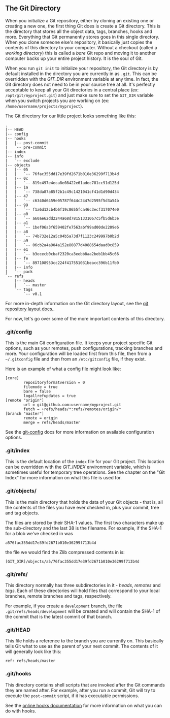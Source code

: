 <!--
SPDX-FileCopyrightText: 2008 - 2010 Geoffrey Grosenbach <boss@topfunky.com>
SPDX-FileCopyrightText: 2008 Scott Chacon <schacon@gmail.com>

SPDX-License-Identifier: CC-BY-SA-3.0
-->

## The Git Directory

When you initialize a Git repository,
either by cloning an existing one or creating a new one,
the first thing Git does is create a Git directory.
This is the directory that stores all the object data,
tags,
branches,
hooks and more.
Everything that Git permanently stores goes in this single directory.
When you clone someone else's repository,
it basically just copies the contents of this directory to your computer.
Without a checkout (called a *working directory*)
this is called a *bare* Git repo
and moving it to another computer backs up your entire project history.
It is the soul of Git.

When you run `git init` to initialize your repository,
the Git directory is by default installed
in the directory you are currently in as `.git`.
This can be overridden with the *GIT_DIR* environment variable at any time.
In fact,
the Git directory does not need to be in your source tree at all.
It's perfectly acceptable to keep all your Git directories in a central place
(ex: `/opt/git/myproject.git`)
and just make sure to set the `GIT_DIR` variable
when you switch projects you are working on
(ex: `/home/username/projects/myproject`).

The Git directory for our little project looks something like this:

```
.
|-- HEAD
|-- config
|-- hooks
|   |-- post-commit
|   `-- pre-commit
|-- index
|-- info
|   `-- exclude
|-- objects
|   |-- 05
|   |   `-- 76fac355dd17e39fd2671b010e36299f713b4d
|   |-- 0c
|   |   `-- 819c497e4eca8e08422e61adec781cc91d125d
|   |-- 1a
|   |   `-- 738da87a85f2b1c49c1421041cf41d1d90d434
|   |-- 47
|   |   `-- c6340d6459e05787f644c2447d2595f5d3a54b
|   |-- 99
|   |   `-- f1a6d12cb4b6f19c8655fca46c3ecf317074e0
|   |-- a0
|   |   `-- a60ae62dd2244a68d78151331067c5fb5d6b3e
|   |-- a1
|   |   `-- 1bef06a3f659402fe7563abf99ad00de2209e6
|   |-- a8
|   |   `-- 74b732e12a5c04b5a73d7f1123c249997b0b2d
|   |-- a9
|   |   `-- 06cb2a4a904a152e80877d4088654daad0c859
|   |-- e1
|   |   `-- b3ececb0cbaf2320ca3eebb8aa2beb1bb45c66
|   |-- fe
|   |   `-- 897108953cc224f417551031beacc396b11fb0
|   |-- info
|   `-- pack
`-- refs
    |-- heads
    |   `-- master
    `-- tags
        `-- v0.1
```

For more in-depth information on the Git directory layout,
see the [git repository layout docs.](
https://mirrors.edge.kernel.org/pub/software/scm/git/docs/gitrepository-layout.html).

For now,
let's go over some of the more important contents of this directory.

### .git/config

This is the main Git configuration file.
It keeps your project specific Git options,
such as your remotes,
push configurations,
tracking branches and more.
Your configuration will be loaded first from this file,
then from a `~/.gitconfig` file and then from an `/etc/gitconfig` file,
if they exist.

Here is an example of what a config file might look like:

```
[core]
        repositoryformatversion = 0
        filemode = true
        bare = false
        logallrefupdates = true
[remote "origin"]
        url = git@github.com:username/myproject.git
        fetch = +refs/heads/*:refs/remotes/origin/*
[branch "master"]
        remote = origin
        merge = refs/heads/master
```

See the [git-config](https://mirrors.edge.kernel.org/pub/software/scm/git/docs/git-config.html)
docs for more information on available configuration options.

### .git/index

This is the default location of the `index` file for your Git project.
This location can be overridden with the *GIT_INDEX* environment variable,
which is sometimes useful for temporary tree operations.
See the chapter on the "Git Index"
for more information on what this file is used for.

### .git/objects/

This is the main directory that holds the data of your Git objects - that is,
all the contents of the files you have ever checked in,
plus your commit,
tree and tag objects.

The files are stored by their SHA-1 values.
The first two characters make up the sub-directory
and the last 38 is the filename.
For example,
if the SHA-1 for a blob we've checked in was

```
a576fac355dd17e39fd2671b010e36299f713b4d
```

the file we would find the Zlib compressed contents in is:

```
[GIT_DIR]/objects/a5/76fac355dd17e39fd2671b010e36299f713b4d
```

### .git/refs/

This directory normally has three subdirectories in it - *heads*,
*remotes* and *tags*.
Each of these directories will hold files that correspond to your local branches,
remote branches and tags,
respectively.

For example,
if you create a `development` branch,
the file `.git/refs/heads/development` will be created
and will contain the SHA-1 of the commit
that is the latest commit of that branch.

### .git/HEAD

This file holds a reference to the branch you are currently on.
This basically tells Git what to use as the parent of your next commit.
The contents of it will generally look like this:

```
ref: refs/heads/master
```

### .git/hooks

This directory contains shell scripts
that are invoked after the Git commands they are named after.
For example,
after you run a commit,
Git will try to execute the `post-commit` script,
if it has executable permissions.

See the [online hooks documentation](
https://mirrors.edge.kernel.org/pub/software/scm/git/docs/githooks.html)
for more information on what you can do with hooks.
